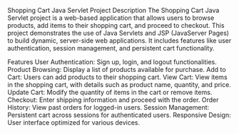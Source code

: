 
Shopping Cart Java Servlet Project
Description
The Shopping Cart Java Servlet project is a web-based application that allows users to browse products, 
add items to their shopping cart, and proceed to checkout. This project demonstrates the use of Java Servlets and 
JSP (JavaServer Pages) to build dynamic, server-side web applications. It includes features like user authentication, 
session management, and persistent cart functionality.

Features
User Authentication: Sign up, login, and logout functionalities.
Product Browsing: Display a list of products available for purchase.
Add to Cart: Users can add products to their shopping cart.
View Cart: View items in the shopping cart, with details such as product name, quantity, and price.
Update Cart: Modify the quantity of items in the cart or remove items.
Checkout: Enter shipping information and proceed with the order.
Order History: View past orders for logged-in users.
Session Management: Persistent cart across sessions for authenticated users.
Responsive Design: User interface optimized for various devices.

